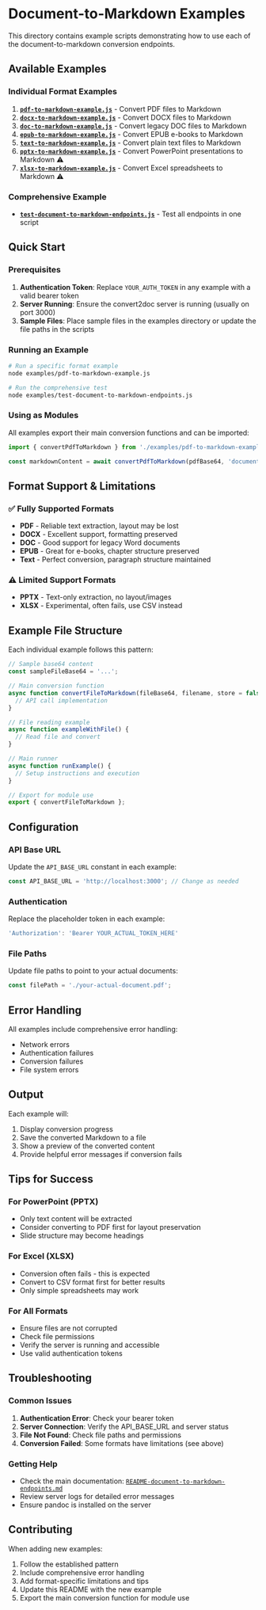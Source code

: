 # Document-to-Markdown Examples

This directory contains example scripts demonstrating how to use each of the document-to-markdown conversion endpoints.

## Available Examples

### Individual Format Examples

1. **[`pdf-to-markdown-example.js`](pdf-to-markdown-example.js)** - Convert PDF files to Markdown
2. **[`docx-to-markdown-example.js`](docx-to-markdown-example.js)** - Convert DOCX files to Markdown
3. **[`doc-to-markdown-example.js`](doc-to-markdown-example.js)** - Convert legacy DOC files to Markdown
4. **[`epub-to-markdown-example.js`](epub-to-markdown-example.js)** - Convert EPUB e-books to Markdown
5. **[`text-to-markdown-example.js`](text-to-markdown-example.js)** - Convert plain text files to Markdown
6. **[`pptx-to-markdown-example.js`](pptx-to-markdown-example.js)** - Convert PowerPoint presentations to Markdown ⚠️
7. **[`xlsx-to-markdown-example.js`](xlsx-to-markdown-example.js)** - Convert Excel spreadsheets to Markdown ⚠️

### Comprehensive Example

- **[`test-document-to-markdown-endpoints.js`](test-document-to-markdown-endpoints.js)** - Test all endpoints in one script

## Quick Start

### Prerequisites

1. **Authentication Token**: Replace `YOUR_AUTH_TOKEN` in any example with a valid bearer token
2. **Server Running**: Ensure the convert2doc server is running (usually on port 3000)
3. **Sample Files**: Place sample files in the examples directory or update the file paths in the scripts

### Running an Example

```bash
# Run a specific format example
node examples/pdf-to-markdown-example.js

# Run the comprehensive test
node examples/test-document-to-markdown-endpoints.js
```

### Using as Modules

All examples export their main conversion functions and can be imported:

```javascript
import { convertPdfToMarkdown } from './examples/pdf-to-markdown-example.js';

const markdownContent = await convertPdfToMarkdown(pdfBase64, 'document.pdf');
```

## Format Support & Limitations

### ✅ Fully Supported Formats

- **PDF** - Reliable text extraction, layout may be lost
- **DOCX** - Excellent support, formatting preserved
- **DOC** - Good support for legacy Word documents
- **EPUB** - Great for e-books, chapter structure preserved
- **Text** - Perfect conversion, paragraph structure maintained

### ⚠️ Limited Support Formats

- **PPTX** - Text-only extraction, no layout/images
- **XLSX** - Experimental, often fails, use CSV instead

## Example File Structure

Each individual example follows this pattern:

```javascript
// Sample base64 content
const sampleFileBase64 = '...';

// Main conversion function
async function convertFileToMarkdown(fileBase64, filename, store = false) {
  // API call implementation
}

// File reading example
async function exampleWithFile() {
  // Read file and convert
}

// Main runner
async function runExample() {
  // Setup instructions and execution
}

// Export for module use
export { convertFileToMarkdown };
```

## Configuration

### API Base URL

Update the `API_BASE_URL` constant in each example:

```javascript
const API_BASE_URL = 'http://localhost:3000'; // Change as needed
```

### Authentication

Replace the placeholder token in each example:

```javascript
'Authorization': 'Bearer YOUR_ACTUAL_TOKEN_HERE'
```

### File Paths

Update file paths to point to your actual documents:

```javascript
const filePath = './your-actual-document.pdf';
```

## Error Handling

All examples include comprehensive error handling:

- Network errors
- Authentication failures
- Conversion failures
- File system errors

## Output

Each example will:

1. Display conversion progress
2. Save the converted Markdown to a file
3. Show a preview of the converted content
4. Provide helpful error messages if conversion fails

## Tips for Success

### For PowerPoint (PPTX)
- Only text content will be extracted
- Consider converting to PDF first for layout preservation
- Slide structure may become headings

### For Excel (XLSX)
- Conversion often fails - this is expected
- Convert to CSV format first for better results
- Only simple spreadsheets may work

### For All Formats
- Ensure files are not corrupted
- Check file permissions
- Verify the server is running and accessible
- Use valid authentication tokens

## Troubleshooting

### Common Issues

1. **Authentication Error**: Check your bearer token
2. **Server Connection**: Verify the API_BASE_URL and server status
3. **File Not Found**: Check file paths and permissions
4. **Conversion Failed**: Some formats have limitations (see above)

### Getting Help

- Check the main documentation: [`README-document-to-markdown-endpoints.md`](../README-document-to-markdown-endpoints.md)
- Review server logs for detailed error messages
- Ensure pandoc is installed on the server

## Contributing

When adding new examples:

1. Follow the established pattern
2. Include comprehensive error handling
3. Add format-specific limitations and tips
4. Update this README with the new example
5. Export the main conversion function for module use